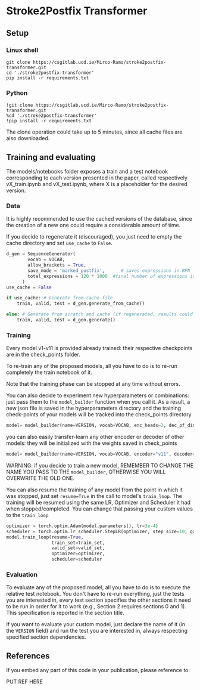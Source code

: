 # Stroke2Postfix Transformer

## Setup

### Linux shell
````
git clone https://csgitlab.ucd.ie/Mirco-Ramo/stroke2postfix-transformer.git
cd './stroke2postfix-transformer'
pip install -r requirements.txt
````

### Python
````
!git clone https://csgitlab.ucd.ie/Mirco-Ramo/stroke2postfix-transformer.git
%cd './stroke2postfix-transformer'
!pip install -r requirements.txt
````

The clone operation could take up to 5 minutes, since all cache files are also downloaded.

## Training and evaluating
The models/notebooks folder exposes a train and a test notebook corresponding to each version presented in the paper, called respectively vX_train.ipynb and vX_test.ipynb, where X is a placeholder for the desired version.

### Data
It is highly recommended to use the cached versions of the database, since the creation of a new one could require a considerable amount of time.

If you decide to regenerate it (discouraged), you just need to empty the cache directory and set ````use_cache```` to ````False````.

````python
d_gen = SequenceGenerator(
        vocab = VOCAB,
        allow_brackets = True,
        save_mode = 'marked_postfix',      # saves expressions in RPN
        total_expressions = 120 * 1000  #final number of expressions is this*augmentation amount
      )
use_cache = False

if use_cache: # Generate from cache file
    train, valid, test = d_gen.generate_from_cache()

else: # Generate from scratch and cache (if regenerated, results could change)
    train, valid, test = d_gen.generate()
````

### Training

Every model v1-v11 is provided already trained: their respective checkpoints are in the check_points folder.

To re-train any of the proposed models, all you have to do is to re-run completely the train notebook of it.

Note that the training phase can be stopped at any time without errors.

You can also decide to experiment new hyperparameters or combinations: just pass them to the ````model_builder```` function when you call it.
As a result, a new json file is saved in the hyperparameters directory and the training check-points of your models will be tracked into the check_points directory
````python
model= model_builder(name=VERSION, vocab=VOCAB, enc_heads=2, dec_pf_dim=128)
````
you can also easily transfer-learn any other encoder or decoder of other models: they will be initialized with the weights saved in check_points

````python
model= model_builder(name=VERSION, vocab=VOCAB, encoder="v11", decoder="v2")
````

WARNING: if you decide to train a new model, REMEMBER TO CHANGE THE NAME YOU PASS TO THE ````model_builder````, OTHERWISE YOU WILL OVERWRITE THE OLD ONE.

You can also resume the training of any model from the point in which it was stopped, just set ````resume=True```` in the call to model's ````train_loop````.
The training will be resumed using the same LR, Optimizer and Scheduler it had when stopped/completed. You can change that passing your custom values to the ````train_loop````

````python
optimizer = torch.optim.Adam(model.parameters(), lr=3e-4)
scheduler = torch.optim.lr_scheduler.StepLR(optimizer, step_size=10, gamma=0.8))
model.train_loop(resume=True,
                 train_set=train_set,
                 valid_set=valid_set,
                 optimizer=optimizer,
                 scheduler=scheduler
````

### Evaluation
To evaluate any of the proposed model, all you have to do is to execute the relative test notebook.
You don't have to re-run everything, just the tests you are interested in, every test section specifies the other sections it need to be run in order for it to work
(e.g., Section 2 requires sections 0 and 1). This specification is reported in the section title.

If you want to evaluate your custom model, just declare the name of it (in the ````VERSION```` field) and run the test you are interested in, always respecting specified section dependencies.

## References
If you embed any part of this code in your publication, please reference to:

PUT REF HERE
